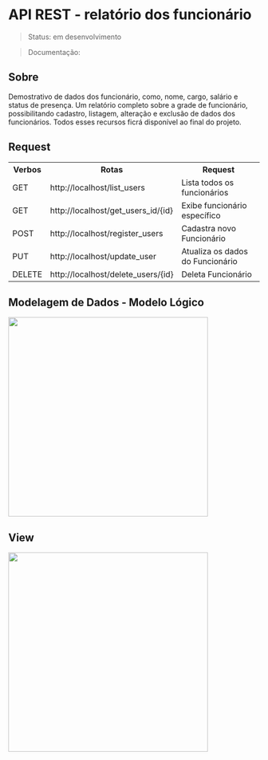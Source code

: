 # API REST - relatório dos funcionário
> Status: em desenvolvimento

> Documentação:

## Sobre
Demostrativo de dados dos funcionário, como, nome, cargo, salário e status de presença. Um relatório completo sobre a grade de funcionário, possibilitando cadastro, listagem, alteração e exclusão de dados dos funcionários. Todos esses recursos ficrá disponível ao final do projeto.



## Request
<table>
  <tr>
    <th>Verbos</th><th>Rotas</th><th>Request</th>
  </tr>
  <tr>
    <td>GET</td>
    <td>http://localhost/list_users</td>
    <td>Lista todos os funcionários</td>
  </tr>
  <tr>
    <td>GET</td>
    <td>http://localhost/get_users_id/{id}</td>
    <td>Exibe funcionário específico</td>
  </tr>
  <tr>
    <td>POST</td>
    <td>http://localhost/register_users</td>
    <td>Cadastra novo Funcionário</td>
  </tr>
  <tr>
    <td>PUT</td>
    <td>http://localhost/update_user</td>
    <td>Atualiza os dados do Funcionário</td>
  </tr>
  <tr>
    <td>DELETE</td>
    <td>http://localhost/delete_users/{id}</td>
    <td>Deleta Funcionário</td>
  </tr>
</table>

## Modelagem de Dados - Modelo Lógico

 <img style="height:400px" src="https://github.com/GabryelSilvah/API_REST/assets/139282381/e376750e-862c-43b5-a336-9206bcf6f4b1">

 ## View
 <img style="height:400px" src="https://github.com/GabryelSilvah/API_REST/assets/139282381/4cd0b497-4e5f-4a6b-8931-e5a7df179ca5">


